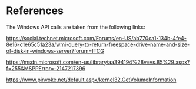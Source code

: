 # References

The Windows API calls are taken from the following links:

https://social.technet.microsoft.com/Forums/en-US/ab770ca1-134b-4fe4-8e16-c1e65c51a23a/wmi-query-to-return-freespace-drive-name-and-size-of-disk-in-windows-server?forum=ITCG

https://msdn.microsoft.com/en-us/library/aa394194%28v=vs.85%29.aspx?f=255&MSPPError=-2147217396

https://www.pinvoke.net/default.aspx/kernel32.GetVolumeInformation
